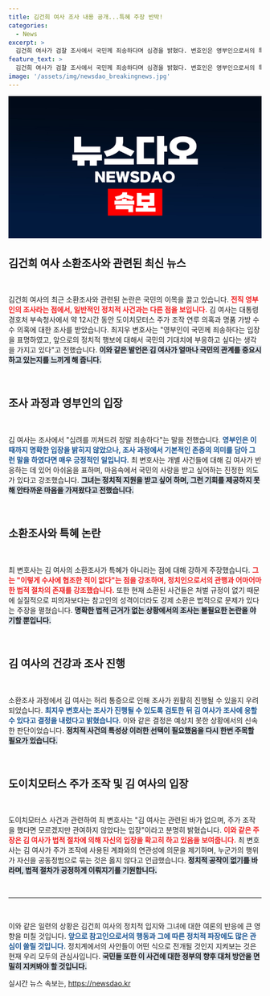```yaml
---
title: 김건희 여사 조사 내용 공개...특혜 주장 반박!
categories:
  - News
excerpt: >
  김건희 여사가 검찰 조사에서 국민께 죄송하다며 심경을 밝혔다. 변호인은 영부인으로서의 특별한 입장을 전달하며 정치 공작 의혹을 제기했다. 과연 그녀의 진심은 무엇일까?
feature_text: >
  김건희 여사가 검찰 조사에서 국민께 죄송하다며 심경을 밝혔다. 변호인은 영부인으로서의 특별한 입장을 전달하며 정치 공작 의혹을 제기했다. 과연 그녀의 진심은 무엇일까?
image: '/assets/img/newsdao_breakingnews.jpg'
---
```


<p><img src="/assets/img/newsdao_breakingnews.jpg" alt="koreaapp 속보" /></p>

<h2 data-ke-size="size26">김건희 여사 소환조사와 관련된 최신 뉴스</h2>

<p data-ke-size="size16">&nbsp;</p>

<p>김건희 여사의 최근 소환조사와 관련된 논란은 국민의 이목을 끌고 있습니다. <b><span style="color: #ee2323;">전직 영부인의 조사라는 점에서, 일반적인 정치적 사건과는 다른 점을 보입니다.</span></b> 김 여사는 대통령경호처 부속청사에서 약 12시간 동안 도이치모터스 주가 조작 연루 의혹과 명품 가방 수수 의혹에 대한 조사를 받았습니다. 최지우 변호사는 "영부인이 국민께 죄송하다는 입장을 표명하였고, 앞으로의 정치적 행보에 대해서 국민의 기대치에 부응하고 싶다는 생각을 가지고 있다"고 전했습니다. <b><span style="background-color: #21538527;">이와 같은 발언은 김 여사가 얼마나 국민의 관계를 중요시하고 있는지를 느끼게 해 줍니다.</span></b></p>

<p data-ke-size="size16">&nbsp;</p>

<h2 data-ke-size="size26">조사 과정과 영부인의 입장</h2>

<p data-ke-size="size16">&nbsp;</p>

<p>김 여사는 조사에서 "심려를 끼쳐드려 정말 죄송하다"는 말을 전했습니다. <b><span style="color: #1a5490;">영부인은 이때까지 명확한 입장을 밝히지 않았으나, 조사 과정에서 기본적인 존중의 의미를 담아 그런 말을 하였다면 매우 긍정적인 일입니다.</span></b> 최 변호사는 개별 사건들에 대해 김 여사가 반응하는 데 있어 아쉬움을 표하며, 마음속에서 국민의 사랑을 받고 싶어하는 진정한 의도가 있다고 강조했습니다. <b><span style="background-color: #21538527;">그녀는 정치적 지원을 받고 싶어 하며, 그런 기회를 제공하지 못해 안타까운 마음을 가져왔다고 전했습니다.</span></b></p>

<p data-ke-size="size16">&nbsp;</p>

<h2 data-ke-size="size26">소환조사와 특혜 논란</h2>

<p data-ke-size="size16">&nbsp;</p>

<p>최 변호사는 김 여사의 소환조사가 특혜가 아니라는 점에 대해 강하게 주장했습니다. <b><span style="color: #ee2323;">그는 "이렇게 수사에 협조한 적이 없다"는 점을 강조하며, 정치인으로서의 관행과 어마어마한 법적 절차의 존재를 강조했습니다.</span></b> 또한 현재 소환된 사건들은 처벌 규정이 없기 때문에 실질적으로 피의자보다는 참고인의 성격이더라도 강제 소환은 법적으로 문제가 있다는 주장을 펼쳤습니다. <b><span style="background-color: #21538527;">명확한 법적 근거가 없는 상황에서의 조사는 불필요한 논란을 야기할 뿐입니다.</span></b></p>

<p data-ke-size="size16">&nbsp;</p>

<h2 data-ke-size="size26">김 여사의 건강과 조사 진행</h2>

<p data-ke-size="size16">&nbsp;</p>

<p>소환조사 과정에서 김 여사는 허리 통증으로 인해 조사가 원활히 진행될 수 있을지 우려되었습니다. <b><span style="color: #1a5490;">최지우 변호사는 조사가 진행될 수 있도록 검토한 뒤 김 여사가 조사에 응할 수 있다고 결정을 내렸다고 밝혔습니다.</span></b> 이와 같은 결정은 예상치 못한 상황에서의 신속한 판단이었습니다. <b><span style="background-color: #21538527;">정치적 사건의 특성상 이러한 선택이 필요했음을 다시 한번 주목할 필요가 있습니다.</span></b></p>

<p data-ke-size="size16">&nbsp;</p>

<h2 data-ke-size="size26">도이치모터스 주가 조작 및 김 여사의 입장</h2>

<p data-ke-size="size16">&nbsp;</p>

<p>도이치모터스 사건과 관련하여 최 변호사는 "김 여사는 관련된 바가 없으며, 주가 조작을 했다면 모르겠지만 관여하지 않았다는 입장"이라고 분명히 밝혔습니다. <b><span style="color: #ee2323;">이와 같은 주장은 김 여사가 법적 절차에 의해 자신의 입장을 확고히 하고 있음을 보여줍니다.</span></b> 최 변호사는 김 여사가 주가 조작에 사용된 계좌와의 연관성에 의문을 제기하며, 누군가의 행위가 자신을 공동정범으로 묶는 것은 옳지 않다고 언급했습니다. <b><span style="background-color: #21538527;">정치적 공작이 없기를 바라며, 법적 절차가 공정하게 이뤄지기를 기원합니다.</span></b></p>

<p data-ke-size="size16">&nbsp;</p>

<hr>

<p data-ke-size="size16">&nbsp;</p>

<p>이와 같은 일련의 상황은 김건희 여사의 정치적 입지와 그녀에 대한 여론의 반응에 큰 영향을 미칠 것입니다. <b><span style="color: #1a5490;">앞으로 참고인으로서의 행동과 그에 따른 정치적 파장에도 많은 관심이 쏠릴 것입니다.</span></b> 정치계에서의 사안들이 어떤 식으로 전개될 것인지 지켜보는 것은 현재 우리 모두의 관심사입니다. <b><span style="background-color: #21538527;">국민들 또한 이 사건에 대한 정부의 향후 대처 방안을 면밀히 지켜봐야 할 것입니다.</span></b></p>
실시간 뉴스 속보는, <a href="https://newsdao.kr" rel="dofollow">https://newsdao.kr</a>


